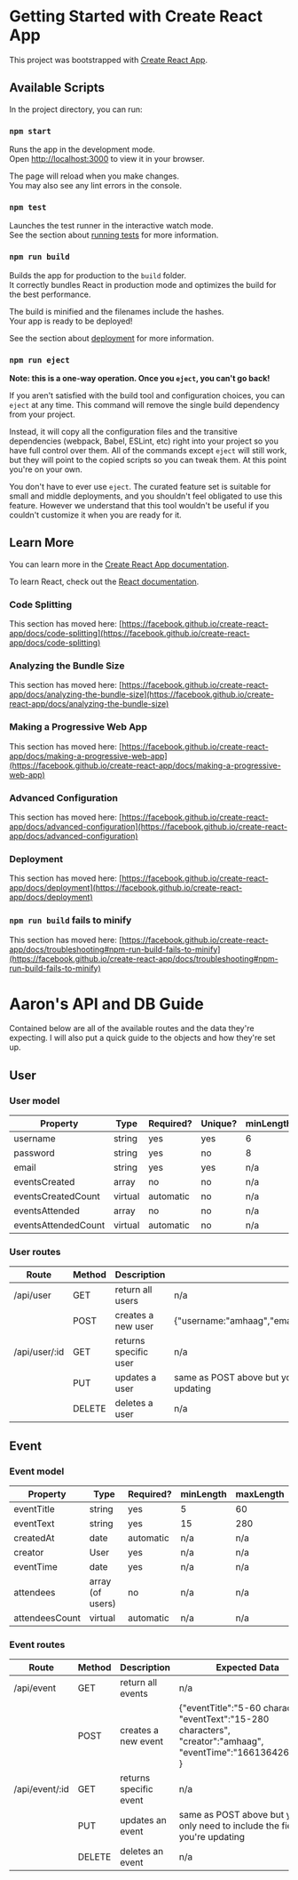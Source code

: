 # Getting Started with Create React App

This project was bootstrapped with [Create React App](https://github.com/facebook/create-react-app).

## Available Scripts

In the project directory, you can run:

### `npm start`

Runs the app in the development mode.\
Open [http://localhost:3000](http://localhost:3000) to view it in your browser.

The page will reload when you make changes.\
You may also see any lint errors in the console.

### `npm test`

Launches the test runner in the interactive watch mode.\
See the section about [running tests](https://facebook.github.io/create-react-app/docs/running-tests) for more information.

### `npm run build`

Builds the app for production to the `build` folder.\
It correctly bundles React in production mode and optimizes the build for the best performance.

The build is minified and the filenames include the hashes.\
Your app is ready to be deployed!

See the section about [deployment](https://facebook.github.io/create-react-app/docs/deployment) for more information.

### `npm run eject`

**Note: this is a one-way operation. Once you `eject`, you can't go back!**

If you aren't satisfied with the build tool and configuration choices, you can `eject` at any time. This command will remove the single build dependency from your project.

Instead, it will copy all the configuration files and the transitive dependencies (webpack, Babel, ESLint, etc) right into your project so you have full control over them. All of the commands except `eject` will still work, but they will point to the copied scripts so you can tweak them. At this point you're on your own.

You don't have to ever use `eject`. The curated feature set is suitable for small and middle deployments, and you shouldn't feel obligated to use this feature. However we understand that this tool wouldn't be useful if you couldn't customize it when you are ready for it.

## Learn More

You can learn more in the [Create React App documentation](https://facebook.github.io/create-react-app/docs/getting-started).

To learn React, check out the [React documentation](https://reactjs.org/).

### Code Splitting

This section has moved here: [https://facebook.github.io/create-react-app/docs/code-splitting](https://facebook.github.io/create-react-app/docs/code-splitting)

### Analyzing the Bundle Size

This section has moved here: [https://facebook.github.io/create-react-app/docs/analyzing-the-bundle-size](https://facebook.github.io/create-react-app/docs/analyzing-the-bundle-size)

### Making a Progressive Web App

This section has moved here: [https://facebook.github.io/create-react-app/docs/making-a-progressive-web-app](https://facebook.github.io/create-react-app/docs/making-a-progressive-web-app)

### Advanced Configuration

This section has moved here: [https://facebook.github.io/create-react-app/docs/advanced-configuration](https://facebook.github.io/create-react-app/docs/advanced-configuration)

### Deployment

This section has moved here: [https://facebook.github.io/create-react-app/docs/deployment](https://facebook.github.io/create-react-app/docs/deployment)

### `npm run build` fails to minify

This section has moved here: [https://facebook.github.io/create-react-app/docs/troubleshooting#npm-run-build-fails-to-minify](https://facebook.github.io/create-react-app/docs/troubleshooting#npm-run-build-fails-to-minify)


# Aaron's API and DB Guide

Contained below are all of the available routes and the data they're expecting. I will also put a quick guide to the objects and how they're set up.

## User
### User model
| Property            | Type    | Required? | Unique? | minLength | maxLength |
|---------------------|---------|-----------|---------|-----------|-----------|
| username            | string  | yes       | yes     | 6         | n/a       |
| password            | string  | yes       | no      | 8         | n/a       |
| email               | string  | yes       | yes     | n/a       | n/a       |
| eventsCreated       | array   | no        | no      | n/a       | n/a       |
| eventsCreatedCount  | virtual | automatic | no      | n/a       | n/a       |
| eventsAttended      | array   | no        | no      | n/a       | n/a       |
| eventsAttendedCount | virtual | automatic | no      | n/a       | n/a       |

### User routes
| Route         | Method | Description           | Expected Data                                                             |   |   |
|---------------|--------|-----------------------|---------------------------------------------------------------------------|---|---|
| /api/user     | GET    | return all users      | n/a                                                                       |   |   |
|               | POST   | creates a new user    | {"username:"amhaag","email":"abc@xyz.com","password":"min8chars"}         |   |   |
| /api/user/:id | GET    | returns specific user | n/a                                                                       |   |   |
|               | PUT    | updates a user        | same as POST above but you only need to include the field you're updating |   |   |
|               | DELETE | deletes a user        | n/a                                                                       |   |   |
## Event
### Event model
| Property       | Type             | Required? | minLength | maxLength |
|----------------|------------------|-----------|-----------|-----------|
| eventTitle     | string           | yes       | 5         | 60        |
| eventText      | string           | yes       | 15        | 280       |
| createdAt      | date             | automatic | n/a       | n/a       |
| creator        | User             | yes       | n/a       | n/a       |
| eventTime      | date             | yes       | n/a       | n/a       |
| attendees      | array (of users) | no        | n/a       | n/a       |
| attendeesCount | virtual          | automatic | n/a       | n/a       |
### Event routes
| Route          | Method | Description            | Expected Data                                                                                                          |   |   |
|----------------|--------|------------------------|------------------------------------------------------------------------------------------------------------------------|---|---|
| /api/event     | GET    | return all events      | n/a                                                                                                                    |   |   |
|                | POST   | creates a new event    | {"eventTitle":"5-60 characters",  "eventText":"15-280 characters",  "creator":"amhaag",  "eventTime":"1661364268620" } |   |   |
| /api/event/:id | GET    | returns specific event | n/a                                                                                                                    |   |   |
|                | PUT    | updates an event       | same as POST above but you only need to include the field you're updating                                              |   |   |
|                | DELETE | deletes an event       | n/a                                                                                                                    |   |   |
